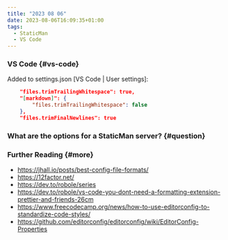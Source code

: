```yaml
---
title: "2023 08 06"
date: 2023-08-06T16:09:35+01:00
tags:
  - StaticMan
  - VS Code
---
```

### VS Code {#vs-code}
Added to settings.json [VS Code | User settings]:
```json
    "files.trimTrailingWhitespace": true,
    "[markdown]": {
        "files.trimTrailingWhitespace": false
    },
    "files.trimFinalNewlines": true
```

### What are the options for a StaticMan server? {#question}

### Further Reading {#more}
+ https://jhall.io/posts/best-config-file-formats/
+ https://12factor.net/
+ https://dev.to/robole/series
+ https://dev.to/robole/vs-code-you-dont-need-a-formatting-extension-prettier-and-friends-26cm
+ https://www.freecodecamp.org/news/how-to-use-editorconfig-to-standardize-code-styles/
+ https://github.com/editorconfig/editorconfig/wiki/EditorConfig-Properties
